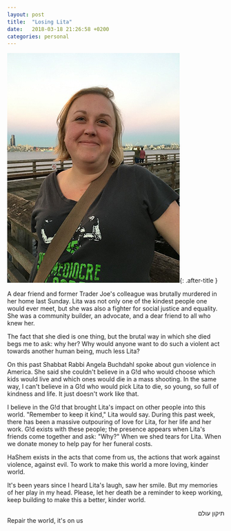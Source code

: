 ```yaml
---
layout: post
title:  "Losing Lita"
date:   2018-03-18 21:26:58 +0200
categories: personal
---
```


![Lita pic](/assets/images/lita2.jpg){: .after-title }
<br/>

A dear friend and former Trader Joe's colleague was brutally murdered in her home last Sunday. Lita was not only one of the kindest people one would ever meet, but she was also a fighter for social justice and equality. She was a community builder, an advocate, and a dear friend to all who knew her.

The fact that she died is one thing, but the brutal way in which she died begs me to ask: why her? Why would anyone want to do such a violent act towards another human being, much less Lita?

On this past Shabbat Rabbi Angela Buchdahl spoke about gun violence in America. She said she couldn't believe in a G!d who would choose which kids would live and which ones would die in a mass shooting. In the same way, I can't believe in a G!d who would pick Lita to die, so young, so full of kindness and life. It just doesn't work like that.

I believe in the G!d that brought Lita's impact on other people into this world. "Remember to keep it kind," Lita would say. During this past week, there has been a massive outpouring of love for Lita, for her life and her work. G!d exists with these people; the presence appears when Lita's friends come together and ask: "Why?" When we shed tears for Lita. When we donate money to help pay for her funeral costs.

HaShem exists in the acts that come from us, the actions that work against violence, against evil. To work to make this world a more loving, kinder world.

It's been years since I heard Lita's laugh, saw her smile. But my memories of her play in my head. Please, let her death be a reminder to keep working, keep building to make this a better, kinder world.

<div dir="rtl">תיקון עולם</div>
Repair the world, it's on us